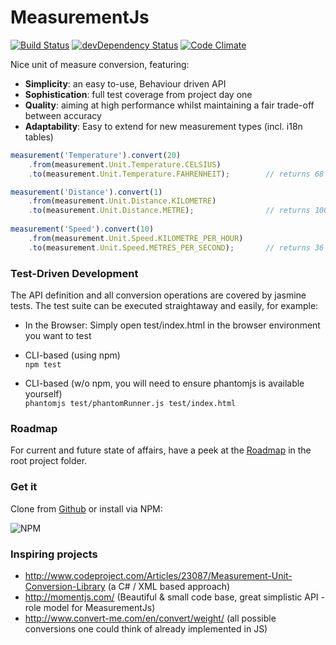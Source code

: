 #     MeasurementJs

[![Build Status](https://travis-ci.org/Philzen/measurement.js.svg?branch=master)](https://travis-ci.org/Philzen/measurement.js) [![devDependency Status](https://david-dm.org/philzen/measurement.js/dev-status.svg?theme=shields.io)](https://david-dm.org/philzen/measurement.js#info=devDependencies) [![Code Climate](https://codeclimate.com/github/Philzen/measurement.js.png)](https://codeclimate.com/github/Philzen/measurement.js)

Nice unit of measure conversion, featuring:
- __Simplicity__: an easy to-use, Behaviour driven API 
- __Sophistication__: full test coverage from project day one
- __Quality__: aiming at high performance whilst maintaining a fair trade-off between accuracy 
- __Adaptability__: Easy to extend for new measurement types (incl. i18n tables)


``` js
measurement('Temperature').convert(20)
    .from(measurement.Unit.Temperature.CELSIUS)
    .to(measurement.Unit.Temperature.FAHRENHEIT);        // returns 68

measurement('Distance').convert(1)
    .from(measurement.Unit.Distance.KILOMETRE)
    .to(measurement.Unit.Distance.METRE);                // returns 1000
    
measurement('Speed').convert(10)
    .from(measurement.Unit.Speed.KILOMETRE_PER_HOUR)
    .to(measurement.Unit.Speed.METRES_PER_SECOND);       // returns 36
```


### Test-Driven Development

The API definition and all conversion operations are covered by jasmine tests. 
The test suite can be executed straightaway and easily, for example:

 - In the Browser:
Simply open test/index.html in the browser environment you want to test

 - CLI-based (using npm)  
`npm test`

 - CLI-based (w/o npm, you will need to ensure  phantomjs is available yourself)  
`phantomjs test/phantomRunner.js test/index.html`

### Roadmap

For current and future state of affairs, have a peek at the [Roadmap](ROADMAP.md) in the root project folder.

### Get it

Clone from [Github](https://github.com/Philzen/measurement.js/) or install via NPM:

  ![NPM](https://nodei.co/npm/measurementjs.png?downloads=true&stars=true)

### Inspiring projects

- http://www.codeproject.com/Articles/23087/Measurement-Unit-Conversion-Library (a C# / XML based approach)
- http://momentjs.com/ (Beautiful & small code base, great simplistic API - role model for MeasurementJs)
- http://www.convert-me.com/en/convert/weight/ (all possible conversions one could think of already implemented in JS)
